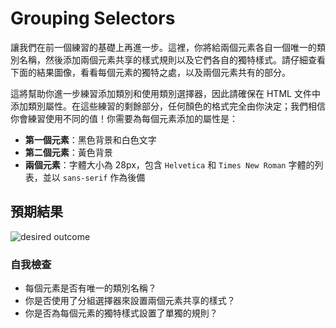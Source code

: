 # Grouping Selectors

讓我們在前一個練習的基礎上再進一步。這裡，你將給兩個元素各自一個唯一的類別名稱，然後添加兩個元素共享的樣式規則以及它們各自的獨特樣式。請仔細查看下面的結果圖像，看看每個元素的獨特之處，以及兩個元素共有的部分。

這將幫助你進一步練習添加類別和使用類別選擇器，因此請確保在 HTML 文件中添加類別屬性。在這些練習的剩餘部分，任何顏色的格式完全由你決定；我們相信你會練習使用不同的值！你需要為每個元素添加的屬性是：

- **第一個元素**：黑色背景和白色文字
- **第二個元素**：黃色背景
- **兩個元素**：字體大小為 28px，包含 `Helvetica` 和 `Times New Roman` 字體的列表，並以 `sans-serif` 作為後備

## 預期結果

![desired outcome](./desired-outcome.png)

### 自我檢查

- 每個元素是否有唯一的類別名稱？
- 你是否使用了分組選擇器來設置兩個元素共享的樣式？
- 你是否為每個元素的獨特樣式設置了單獨的規則？